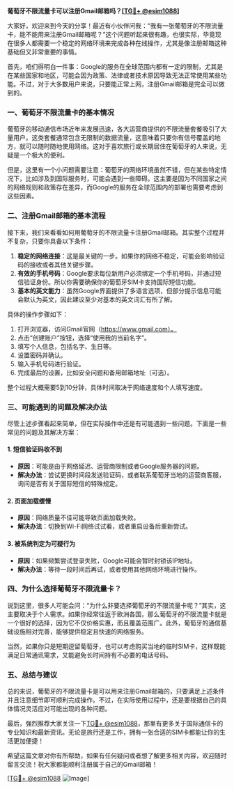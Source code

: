 **葡萄牙不限流量卡可以注册Gmail邮箱吗？[[TG💪+ @esim1088](https://t.me/s/esim1088)]**

大家好，欢迎来到今天的分享！最近有小伙伴问我：“我有一张葡萄牙的不限流量卡，能不能用来注册Gmail邮箱呢？”这个问题听起来很有趣，也很实际，毕竟现在很多人都需要一个稳定的网络环境来完成各种在线操作，尤其是像注册邮箱这种基础但又非常重要的事情。

首先，咱们得明白一件事：Google的服务在全球范围内都有一定的限制，尤其是在某些国家和地区，可能会因为政策、法律或者技术原因导致无法正常使用某些功能。不过，对于大多数用户来说，只要能正常上网，注册Gmail邮箱是完全可以做到的。

### **一、葡萄牙不限流量卡的基本情况**

葡萄牙的移动通信市场近年来发展迅速，各大运营商提供的不限流量套餐吸引了大量用户。这类套餐通常包含无限制的数据流量，这意味着只要你有信号覆盖的地方，就可以随时随地使用网络。这对于喜欢旅行或长期居住在葡萄牙的人来说，无疑是一个极大的便利。

但是，这里有一个小问题需要注意：葡萄牙的网络环境虽然不错，但在某些特定情况下，比如涉及到国际服务时，可能会遇到一些障碍。这主要是因为不同国家之间的网络规则和政策存在差异，而Google的服务在全球范围内的部署也需要考虑到这些因素。

### **二、注册Gmail邮箱的基本流程**

接下来，我们来看看如何用葡萄牙的不限流量卡注册Gmail邮箱。其实整个过程并不复杂，只要你具备以下条件：

1. **稳定的网络连接**：这是最关键的一步。如果你的网络不稳定，可能会影响验证码的接收或者其他关键步骤。
2. **有效的手机号码**：Google要求每位新用户必须绑定一个手机号码，并通过短信验证身份。所以你需要确保你的葡萄牙SIM卡支持国际短信功能。
3. **基本的英文能力**：虽然Google界面提供了多语言选项，但部分提示信息可能会默认为英文，因此建议至少对基本的英文词汇有所了解。

具体的操作步骤如下：
1. 打开浏览器，访问Gmail官网（https://www.gmail.com）。
2. 点击“创建账户”按钮，选择“使用我的当前名字”。
3. 填写个人信息，包括名字、生日等。
4. 设置密码并确认。
5. 输入手机号码进行验证。
6. 完成最后的设置，比如安全问题和备用邮箱地址（可选）。

整个过程大概需要5到10分钟，具体时间取决于网络速度和个人填写速度。

### **三、可能遇到的问题及解决办法**

尽管上述步骤看起来简单，但在实际操作中还是有可能遇到一些问题。下面是一些常见的问题及其解决方案：

#### **1. 短信验证码收不到**
   - **原因**：可能是由于网络延迟、运营商限制或者Google服务器的问题。
   - **解决办法**：尝试更换时间段发送验证码，或者联系葡萄牙当地的运营商客服，询问是否有关于国际短信的特殊规定。

#### **2. 页面加载缓慢**
   - **原因**：网络质量不佳可能导致页面加载失败。
   - **解决办法**：切换到Wi-Fi网络试试看，或者重启设备后重新尝试。

#### **3. 被系统判定为可疑行为**
   - **原因**：如果频繁尝试登录失败，Google可能会暂时封锁该IP地址。
   - **解决办法**：等待一段时间后再试，或者使用其他网络环境进行操作。

### **四、为什么选择葡萄牙不限流量卡？**

说到这里，很多人可能会问：“为什么非要选择葡萄牙的不限流量卡呢？”其实，这主要取决于个人需求。如果你经常往返于欧洲各国，那么葡萄牙的不限流量卡就是一个很好的选择，因为它不仅价格实惠，而且覆盖范围广。此外，葡萄牙的通信基础设施相对完善，能够提供稳定且快速的网络服务。

当然，如果你只是短期逗留葡萄牙，也可以考虑购买当地的临时SIM卡，这样既能满足日常通讯需求，又能避免长时间持有不必要的电话号码。

### **五、总结与建议**

总的来说，葡萄牙的不限流量卡是可以用来注册Gmail邮箱的，只要满足上述条件并且注意细节即可顺利完成操作。不过，在实际使用过程中，还是要根据自己的具体情况灵活应对可能出现的各种问题。

最后，强烈推荐大家关注一下[TG💪+ @esim1088](https://t.me/s/esim1088)，那里有更多关于国际通信卡的专业知识和最新资讯。无论是旅行还是工作，拥有一张合适的SIM卡都能让你的生活更加便捷！

希望这篇文章对你有所帮助，如果有任何疑问或者想了解更多相关内容，欢迎随时留言交流！祝大家都能顺利注册属于自己的Gmail邮箱！

[[TG💪+ @esim1088](https://t.me/s/esim1088) ![Image](https://i.postimg.cc/4NQfJmqS/Snipaste-2025-05-13-00-14-12.png)]